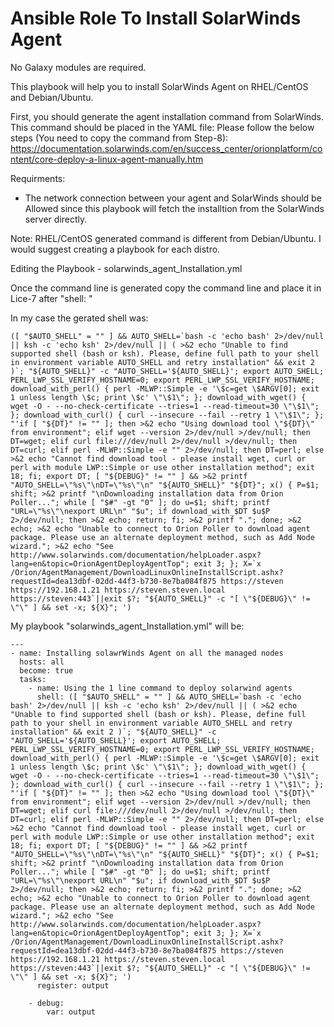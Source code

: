 # Ansible Role To Install SolarWinds Agent
No Galaxy modules are required.

This playbook will help you to install SolarWinds Agent on RHEL/CentOS and Debian/Ubuntu.

First, you should generate the agent installation command from SolarWinds. This command should be placed in the YAML file: 
Please follow the below steps (You need to copy the command from Step-8):
https://documentation.solarwinds.com/en/success_center/orionplatform/content/core-deploy-a-linux-agent-manually.htm

Requirments:
- The network connection between your agent and SolarWinds should be Allowed since this playbook will fetch the installtion from the SolarWinds server directly.

Note: RHEL/CentOS generated command is different from Debian/Ubuntu. I would suggest creating a playbook for each distro. 


Editing the Playbook - solarwinds_agent_Installation.yml

Once the command line is generated copy the command line and place it in Lice-7 after "shell: "

In my case the gerated shell was:
```
([ "$AUTO_SHELL" = "" ] && AUTO_SHELL=`bash -c 'echo bash' 2>/dev/null || ksh -c 'echo ksh' 2>/dev/null || ( >&2 echo "Unable to find supported shell (bash or ksh). Please, define full path to your shell in environment variable AUTO_SHELL and retry installation" && exit 2 )`; "${AUTO_SHELL}" -c "AUTO_SHELL='${AUTO_SHELL}'; export AUTO_SHELL; PERL_LWP_SSL_VERIFY_HOSTNAME=0; export PERL_LWP_SSL_VERIFY_HOSTNAME; download_with_perl() { perl -MLWP::Simple -e '\$c=get \$ARGV[0]; exit 1 unless length \$c; print \$c' \"\$1\"; }; download_with_wget() { wget -O - --no-check-certificate --tries=1 --read-timeout=30 \"\$1\"; }; download_with_curl() { curl --insecure --fail --retry 1 \"\$1\"; }; "'if [ "${DT}" != "" ]; then >&2 echo "Using download tool \"${DT}\" from environment"; elif wget --version 2>/dev/null >/dev/null; then DT=wget; elif curl file:///dev/null 2>/dev/null >/dev/null; then DT=curl; elif perl -MLWP::Simple -e "" 2>/dev/null; then DT=perl; else >&2 echo "Cannot find download tool - please install wget, curl or perl with module LWP::Simple or use other installation method"; exit 18; fi; export DT; [ "${DEBUG}" != "" ] && >&2 printf "AUTO_SHELL=\"%s\"\nDT=\"%s\"\n" "${AUTO_SHELL}" "${DT}"; x() { P=$1; shift; >&2 printf "\nDownloading installation data from Orion Poller..."; while [ "$#" -gt "0" ]; do u=$1; shift; printf "URL=\"%s\"\nexport URL\n" "$u"; if download_with_$DT $u$P 2>/dev/null; then >&2 echo; return; fi; >&2 printf "."; done; >&2 echo; >&2 echo "Unable to connect to Orion Poller to download agent package. Please use an alternate deployment method, such as Add Node wizard."; >&2 echo "See http://www.solarwinds.com/documentation/helpLoader.aspx?lang=en&topic=OrionAgentDeployAgentTop"; exit 3; }; X=`x /Orion/AgentManagement/DownloadLinuxOnlineInstallScript.ashx?requestId=dea13dbf-02dd-44f3-b730-8e7ba084f875 https://steven https://192.168.1.21 https://steven.steven.local https://steven:443`||exit $?; "${AUTO_SHELL}" -c "[ \"${DEBUG}\" != \"\" ] && set -x; ${X}"; ')
```
 
My playbook "solarwinds_agent_Installation.yml" will be:
```
---
- name: Installing solawrWinds Agent on all the managed nodes
  hosts: all
  become: true
  tasks:
    - name: Using the 1 line command to deploy solarwind agents
      shell: ([ "$AUTO_SHELL" = "" ] && AUTO_SHELL=`bash -c 'echo bash' 2>/dev/null || ksh -c 'echo ksh' 2>/dev/null || ( >&2 echo "Unable to find supported shell (bash or ksh). Please, define full path to your shell in environment variable AUTO_SHELL and retry installation" && exit 2 )`; "${AUTO_SHELL}" -c "AUTO_SHELL='${AUTO_SHELL}'; export AUTO_SHELL; PERL_LWP_SSL_VERIFY_HOSTNAME=0; export PERL_LWP_SSL_VERIFY_HOSTNAME; download_with_perl() { perl -MLWP::Simple -e '\$c=get \$ARGV[0]; exit 1 unless length \$c; print \$c' \"\$1\"; }; download_with_wget() { wget -O - --no-check-certificate --tries=1 --read-timeout=30 \"\$1\"; }; download_with_curl() { curl --insecure --fail --retry 1 \"\$1\"; }; "'if [ "${DT}" != "" ]; then >&2 echo "Using download tool \"${DT}\" from environment"; elif wget --version 2>/dev/null >/dev/null; then DT=wget; elif curl file:///dev/null 2>/dev/null >/dev/null; then DT=curl; elif perl -MLWP::Simple -e "" 2>/dev/null; then DT=perl; else >&2 echo "Cannot find download tool - please install wget, curl or perl with module LWP::Simple or use other installation method"; exit 18; fi; export DT; [ "${DEBUG}" != "" ] && >&2 printf "AUTO_SHELL=\"%s\"\nDT=\"%s\"\n" "${AUTO_SHELL}" "${DT}"; x() { P=$1; shift; >&2 printf "\nDownloading installation data from Orion Poller..."; while [ "$#" -gt "0" ]; do u=$1; shift; printf "URL=\"%s\"\nexport URL\n" "$u"; if download_with_$DT $u$P 2>/dev/null; then >&2 echo; return; fi; >&2 printf "."; done; >&2 echo; >&2 echo "Unable to connect to Orion Poller to download agent package. Please use an alternate deployment method, such as Add Node wizard."; >&2 echo "See http://www.solarwinds.com/documentation/helpLoader.aspx?lang=en&topic=OrionAgentDeployAgentTop"; exit 3; }; X=`x /Orion/AgentManagement/DownloadLinuxOnlineInstallScript.ashx?requestId=dea13dbf-02dd-44f3-b730-8e7ba084f875 https://steven https://192.168.1.21 https://steven.steven.local https://steven:443`||exit $?; "${AUTO_SHELL}" -c "[ \"${DEBUG}\" != \"\" ] && set -x; ${X}"; ')
      register: output

    - debug:
        var: output
```
